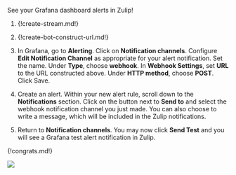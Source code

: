 See your Grafana dashboard alerts in Zulip!

1. {!create-stream.md!}

1. {!create-bot-construct-url.md!}

1. In Grafana, go to **Alerting**. Click on **Notification channels**.
   Configure **Edit Notification Channel** as appropriate for your
   alert notification. Set the name. Under **Type**, choose **webhook**.
   In **Webhook Settings**, set **URL** to the URL constructed above.
   Under **HTTP method**, choose **POST**. Click Save.

1. Create an alert. Within your new alert rule, scroll down
   to the **Notifications** section. Click on the button next to **Send to**
   and select the webhook notification channel you just made. You can also
   choose to write a message, which will be included in the Zulip notifications.

1. Return to **Notification channels**. You may now click **Send Test** and
   you will see a Grafana test alert notification in Zulip.

{!congrats.md!}

![](/static/images/integrations/grafana/001.png)
